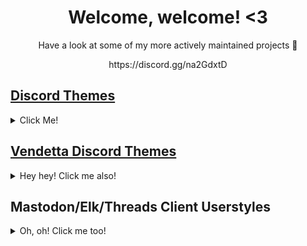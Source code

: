 <h1 align="center"> Welcome, welcome! <3</h1>
<p align="center">Have a look at some of my more actively maintained projects 👋</p>
<p align="center">https://discord.gg/na2GdxtD</p>

## [Discord Themes](https://github.com/SlippingGittys-Discord-Themes)

<details>
<summary>Click Me!</summary>

### Discord Espresso
A soft and colorful Discord theme with liberal inspiration from Material Design
<details>
<summary>Screenshot</summary>
<img width="1439" alt="Screenshot 2023-02-04 at 6 01 19 PM" src="https://user-images.githubusercontent.com/76500838/221325728-f1fd1419-11d4-4cdb-b4ac-e61709dea5f0.png">
</details>

### Notheme
a discord theme inspired by.... nothing at all.
<details>
<summary>Screenshot</summary>
 
![image](https://github.com/SlippingGitty/SlippingGitty/assets/76500838/9c5fe03b-49a4-443f-bc5f-50ad9d67feea)

</details>
  
### surCord
A Discord Theme inspired by macOS & Human Interface Guidelines.
<details>
<summary>Screenshot</summary>
<img width="1439" alt="Screenshot 2023-02-04 at 6 01 19 PM" src="https://raw.githubusercontent.com/SlippingGittys-Discord-Themes/surCord/main/assets/Untitledpreview.png">
</details>

### Accord
A mime of Accord, but it's a theme for ![vencord](https://camo.githubusercontent.com/6388d522042f06b5f5d22cd685d5924c8908523a56bcf0160cfc255e663812be/68747470733a2f2f646973636f72642d657874656e73696f6e732e6769746875622e696f2f6173736574732f69636f6e732f76656e636f72642e676966) [Vencord](https://github.com/Vendicated/Vencord), based on [surCord](https://github.com/SlippingGittys-Discord-Themes/surCord)!
<details>
<summary>Screenshot</summary>
<img width="1439" alt="Screenshot 2023-02-04 at 6 01 19 PM" src="https://user-images.githubusercontent.com/76500838/232929038-daa34123-c79c-4f6b-a074-3c29cfebf40b.png">
</details>
  
### SlideToUnlock
A Discord theme inspired by iOS 6
<details>
<summary>Screenshot</summary>
<img width="1439" alt="Screenshot 2023-02-04 at 6 01 19 PM" src="https://raw.githubusercontent.com/SlippingGitty/SlideToUnlock/main/screenshots/aCCIaKvdkM.png">
</details>
  
### WinClassic
It sucks less.
<details>
<summary>Screenshot</summary>
<img width="1439" alt="Screenshot 2023-02-04 at 6 01 19 PM" src="https://files.catbox.moe/qcjfyz.png">
</details>

### Bouquet
 A RosiePink/RosieCord inspired Discord theme
 <details>
 <summary>Screenshot</summary>
 <img width="1439" alt="Screenshot 2023-02-04 at 6 01 19 PM" src="https://user-images.githubusercontent.com/76500838/230688058-d0592511-d38a-4a21-a273-cff4ab5c1330.png">  
 </details>
  
### Cozy202K
Discord Theme based on LeoRicharte's concept art
<details>
<summary>Screenshot</summary>
<img width="1439" alt="Screenshot 2023-02-04 at 6 01 19 PM" src="https://camo.githubusercontent.com/4deebf5bfca928b114056e7a98ae2536d307d024a71e513d1d511da2f1099279/68747470733a2f2f692e696d6775722e636f6d2f4d495465396f552e706e67">
</details>

  
</details>
  

## [Vendetta Discord Themes](https://github.com/SlippingGittys-Discord-Themes/Vozdetta)

<details>
<summary>Hey hey! Click me also!</summary>
  
### Cozy202K
A color scheme based on [LeoRicharte's concept art.](https://support.discord.com/hc/user_images/tjTxmvyJTRtuwQnIHuGnYQ.png)
<details>
<summary>Screenshots</summary>
  
![Image2](https://user-images.githubusercontent.com/76500838/226142498-30d8f0dc-86be-4038-a2b9-145bf2c29ac7.png)

![Image1](https://user-images.githubusercontent.com/76500838/226142497-81e9c96a-6fa3-4d51-9b23-fc5986b8578c.png)
</details>
  
### Evening
You ever looked outside around supper time and thought, "dang, i kinda wish discord looked like that...". Well look outside no more c: 
<details>
<summary>Screenshots</summary>
  
 ![1](https://user-images.githubusercontent.com/76500838/226432282-b5c0e134-b1fa-46a2-b1de-8c6c5ee44ae7.png)

 ![1 2](https://user-images.githubusercontent.com/76500838/226432314-d71f559d-250a-474e-937a-8891a2046e8e.png)


</details>
  
  
</details>
  
## Mastodon/Elk/Threads Client Userstyles
<details>
<summary>Oh, oh! Click me too!</summary>

 ### [Thritter](https://github.com/Cinnab0nBak3ry/Thritter-for-Threads/tree/main)
It's old Twitter, but on Threads
<details>
<summary>Screenshot</summary>

![SCR-20230824-mgru](https://github.com/Cinnab0nBak3ry/Thritter-for-Threads/assets/76500838/73839b69-2532-4d3c-89a5-dbaac6d3c965)

</details>

### [macOS Elk](https://github.com/Cinnab0nBak3ry/macOSElk-UserStyle)
Elk.zone, but like the macOS Twitter App
<details>
<summary>Screenshot</summary>
<img width="1439" alt="Screenshot 2023-02-04 at 6 01 19 PM" src="https://user-images.githubusercontent.com/76500838/223629857-21a1ea80-0d08-4dac-bf20-bb14747a8217.png">
</details>

### Espresso Elk
A colorful userstyle which aims to make Elk.zone pretty!
<details>
<summary>Screenshot</summary>
<img width="1439" alt="Screenshot 2023-02-04 at 6 01 19 PM" src="https://user-images.githubusercontent.com/76500838/216854114-2f56a17d-b5ee-43f1-b36e-6c928a4bd467.png">
</details>

### Espresso Mastodon
A colorful userstyle which aims to make Mastodon pretty!
<details>
<summary>Screenshot</summary>
<img width="1439" alt="Screenshot 2023-02-04 at 6 01 19 PM" src="https://user-images.githubusercontent.com/76500838/210600274-e0d519bf-3e5a-4964-a16c-73319abbbdea.png">
</details>
 
 ### MaterialMastodon
An attempt to recreate ModernDeck's look and feel for Mastodon instances
<details>
<summary>Screenshot</summary>
<img width="1439" alt="Screenshot 2023-02-04 at 6 01 19 PM" src="https://user-images.githubusercontent.com/76500838/239781926-a5bd3867-f370-46af-ac1f-c8b494b33f68.png">
</details>
</details>

